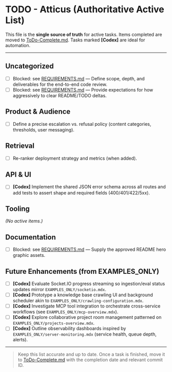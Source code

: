 # TODO - Atticus (Authoritative Active List)

This file is the **single source of truth** for active tasks.
Items completed are moved to [ToDo-Complete.md](ToDo-Complete.md).
Tasks marked **[Codex]** are ideal for automation.

---
## Uncategorized

- [ ] Blocked: see [REQUIREMENTS.md](REQUIREMENTS.md#code-review-scope) — Define scope, depth, and deliverables for the end-to-end code review.
- [ ] Blocked: see [REQUIREMENTS.md](REQUIREMENTS.md#backlog-sweep-process) — Provide expectations for how aggressively to clear README/TODO deltas.

## Product & Audience

- [ ] Define a precise escalation vs. refusal policy (content categories, thresholds, user messaging).

## Retrieval

- [ ] Re-ranker deployment strategy and metrics (when added).

## API & UI

- [ ] **[Codex]** Implement the shared JSON error schema across all routes and add tests to assert shape and required fields (400/401/422/5xx).

## Tooling

*(No active items.)*

## Documentation

- [ ] Blocked: see [REQUIREMENTS.md](REQUIREMENTS.md#hero-graphic-asset) — Supply the approved README hero graphic assets.

## Future Enhancements (from EXAMPLES_ONLY)

- [ ] **[Codex]** Evaluate Socket.IO progress streaming so ingestion/eval status updates mirror `EXAMPLES_ONLY/socketio.mdx`.
- [ ] **[Codex]** Prototype a knowledge base crawling UI and background scheduler akin to `EXAMPLES_ONLY/crawling-configuration.mdx`.
- [ ] **[Codex]** Investigate MCP tool integration to orchestrate cross-service workflows (see `EXAMPLES_ONLY/mcp-overview.mdx`).
- [ ] **[Codex]** Explore collaborative project room management patterned on `EXAMPLES_ONLY/projects-overview.mdx`.
- [ ] **[Codex]** Outline observability dashboards inspired by `EXAMPLES_ONLY/server-monitoring.mdx` (service health, queue depth, alerts).

---

> Keep this list accurate and up to date. Once a task is finished, move it to [ToDo-Complete.md](ToDo-Complete.md) with the completion date and relevant commit ID.


